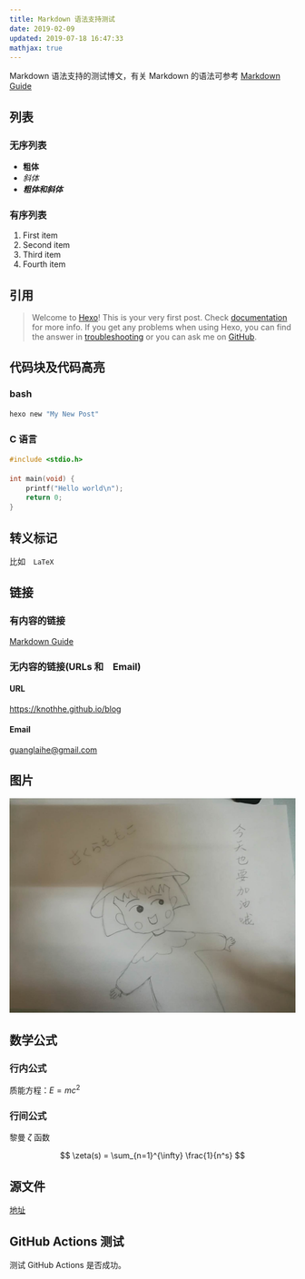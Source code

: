 ```yaml
---
title: Markdown 语法支持测试
date: 2019-02-09
updated: 2019-07-18 16:47:33
mathjax: true
---
```

Markdown 语法支持的测试博文，有关 Markdown 的语法可参考 [Markdown Guide](https://www.markdownguide.org/basic-syntax)

<!-- more -->

## 列表

### 无序列表

- **粗体**
- *斜体*
- ***粗体和斜体***

### 有序列表

1. First item
2. Second item
3. Third item
4. Fourth item

## 引用

> Welcome to [Hexo](https://hexo.io/)! This is your very first post. Check [documentation](https://hexo.io/docs/) for more info. If you get any problems when using Hexo, you can find the answer in [troubleshooting](https://hexo.io/docs/troubleshooting.html) or you can ask me on [GitHub](https://github.com/hexojs/hexo/issues).

## 代码块及代码高亮

### bash

``` bash
hexo new "My New Post"
```

### C 语言

```c
#include <stdio.h>

int main(void) {
    printf("Hello world\n");
    return 0;
}
```

## 转义标记

比如　`LaTeX`

## 链接

### 有内容的链接

[Markdown Guide](https://www.markdownguide.org/basic-syntax)

### 无内容的链接(URLs 和　Email)

#### URL

<https://knothhe.github.io/blog>

#### Email

<guanglaihe@gmail.com>

## 图片

![This is an image](markdown-syntax-support-test/qiao.jpg)

## 数学公式

### 行内公式

质能方程：$E = mc^2$

### 行间公式

黎曼 $\zeta$ 函数

$$
    \zeta(s) = \sum_{n=1}^{\infty} \frac{1}{n^s}
$$

## 源文件

[地址](https://raw.githubusercontent.com/KnothHe/blog/master/source/_posts/markdown-syntax-support-test.md)

## GitHub Actions 测试

测试 GitHub Actions 是否成功。